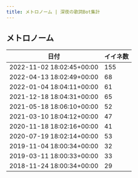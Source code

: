 ```yaml
---
title: メトロノーム | 深夜の歌詞Bot集計
---
```

## メトロノーム

|日付|イイネ数|
|-|-|
|2022-11-02 18:02:45+00:00|155|
|2022-04-13 18:02:49+00:00|68|
|2022-01-04 18:04:11+00:00|61|
|2021-12-18 18:04:31+00:00|65|
|2021-05-18 18:06:10+00:00|52|
|2021-03-10 18:04:12+00:00|47|
|2020-11-18 18:02:16+00:00|41|
|2020-07-19 18:02:14+00:00|53|
|2019-11-04 18:00:34+00:00|32|
|2019-03-11 18:00:33+00:00|33|
|2018-11-24 18:00:34+00:00|29|
